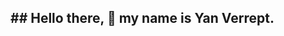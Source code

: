 <h2 class="center">## Hello there, 👋 my name is Yan Verrept.</h2>

<!---
- 👋 Hi, I’m @verrepty1223
- 👀 I’m interested in learning about programming and IT in general
- 🌱 I’m currently learning ❓
- 🧠 I'm know python (basic), csharp, mysql, html, css, asp.net
- 💞️ I’m looking to collaborate on /
- 📫 How to reach me /
- 😄 Pronouns: he/him
- ⚡ Fun fact: / --->

<!---
verrepty1223/verrepty1223 is a ✨ special ✨ repository because its `README.md` (this file) appears on your GitHub profile.
You can click the Preview link to take a look at your changes.
--->
